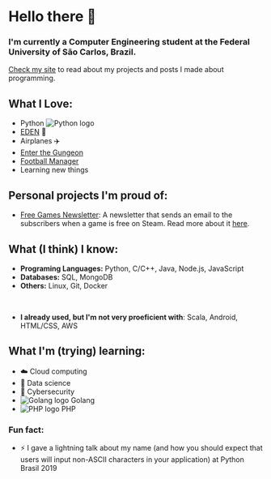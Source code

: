 # Hello there 👋

### I'm currently a Computer Engineering student at the Federal University of São Carlos, Brazil.

[Check my site](https://vccolombo.github.io) to read about my projects and posts I made about programming.

## What I Love:

- Python ![Python logo](https://raw.githubusercontent.com/abranhe/programming-languages-logos/master/src/python/python_24x24.png)
- [EDEN](https://open.spotify.com/artist/1t20wYnTiAT0Bs7H1hv9Wt) :musical_note:
- Airplanes :airplane:
- [Enter the Gungeon](https://store.steampowered.com/app/311690/Enter_the_Gungeon)
- [Football Manager](https://www.footballmanager.com/)
- Learning new things

## Personal projects I'm proud of:

- [Free Games Newsletter](https://www.freegamesnewsletter.tech/): A newsletter that sends an email to the subscribers when a game is free on Steam. Read more about it [here](https://vccolombo.github.io/projects/freegamesnewsletter/).

## What (I think) I know:

- **Programing Languages:** Python, C/C++, Java, Node.js, JavaScript
- **Databases:** SQL, MongoDB
- **Others:** Linux, Git, Docker

<br>

- **I already used, but I'm not very proeficient with**: Scala, Android, HTML/CSS, AWS

## What I'm (trying) learning:

- :cloud: Cloud computing
- :microscope: Data science
- :closed_lock_with_key: Cybersecurity
- ![Golang logo](https://raw.githubusercontent.com/abranhe/programming-languages-logos/master/src/go/go_24x24.png) Golang
- ![PHP logo](https://raw.githubusercontent.com/abranhe/programming-languages-logos/master/src/php/php_24x24.png) PHP

### Fun fact:
- ⚡ I gave a lightning talk about my name (and how you should expect that users will input non-ASCII characters in your application) at Python Brasil 2019
